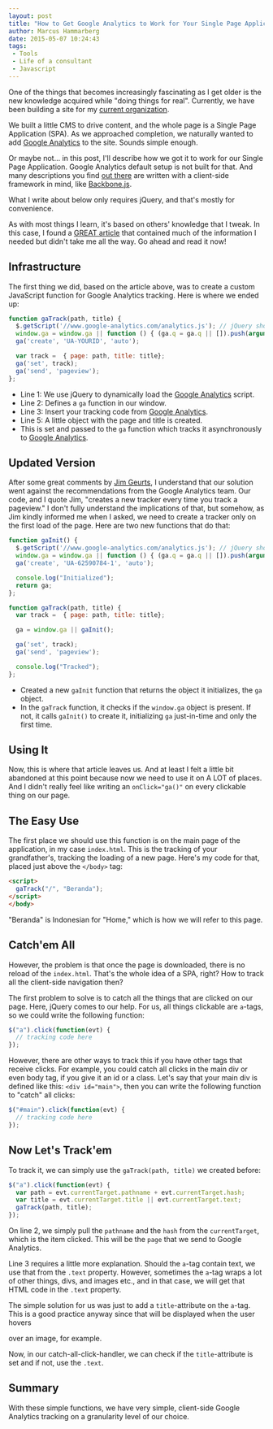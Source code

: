 ```yaml
---
layout: post
title: "How to Get Google Analytics to Work for Your Single Page Application"
author: Marcus Hammarberg
date: 2015-05-07 10:24:43
tags:
 - Tools
 - Life of a consultant
 - Javascript
---
```


One of the things that becomes increasingly fascinating as I get older is the new knowledge acquired while "doing things for real". Currently, we have been building a site for my [current organization](http://ypkbksite.herokuapp.com).

We built a little CMS to drive content, and the whole page is a Single Page Application (SPA). As we approached completion, we naturally wanted to add [Google Analytics](http://google.com/analytics) to the site. Sounds simple enough.

Or maybe not... in this post, I'll describe how we got it to work for our Single Page Application. Google Analytics default setup is not built for that. And many descriptions you find [out there](https://www.google.co.id/search?q=google+analytic+spa&oq=google+analytic+spa&aqs=chrome.0.69i59j69i64.5919j0j7&sourceid=chrome&es_sm=119&ie=UTF-8) are written with a client-side framework in mind, like [Backbone.js](http://backbonejs.org).

What I write about below only requires jQuery, and that's mostly for convenience.

As with most things I learn, it's based on others' knowledge that I tweak. In this case, I found a [GREAT article](https://mjau-mjau.com/blog/ajax-universal-analytics/) that contained much of the information I needed but didn't take me all the way. Go ahead and read it now!

## Infrastructure

The first thing we did, based on the article above, was to create a custom JavaScript function for Google Analytics tracking. Here is where we ended up:

```javascript
function gaTrack(path, title) {
  $.getScript('//www.google-analytics.com/analytics.js'); // jQuery shortcut
  window.ga = window.ga || function () { (ga.q = ga.q || []).push(arguments) }; ga.l = +new Date;
  ga('create', 'UA-YOURID', 'auto');

  var track =  { page: path, title: title};
  ga('set', track);
  ga('send', 'pageview');
};
```

- Line 1: We use jQuery to dynamically load the [Google Analytics](http://google.com/analytics) script.
- Line 2: Defines a `ga` function in our window.
- Line 3: Insert your tracking code from [Google Analytics](http://google.com/analytics).
- Line 5: A little object with the page and title is created.
- This is set and passed to the `ga` function which tracks it asynchronously to [Google Analytics](http://google.com/analytics).

## Updated Version

After some great comments by [Jim Geurts](https://twitter.com/jgeurts?lang=en), I understand that our solution went against the recommendations from the Google Analytics team. Our code, and I quote Jim, "creates a new tracker every time you track a pageview." I don't fully understand the implications of that, but somehow, as Jim kindly informed me when I asked, we need to create a tracker only on the first load of the page. Here are two new functions that do that:

```javascript
function gaInit() {
  $.getScript('//www.google-analytics.com/analytics.js'); // jQuery shortcut
  window.ga = window.ga || function () { (ga.q = ga.q || []).push(arguments) }; ga.l = +new Date;
  ga('create', 'UA-62590784-1', 'auto');

  console.log("Initialized");
  return ga;
};

function gaTrack(path, title) {
  var track =  { page: path, title: title};

  ga = window.ga || gaInit();

  ga('set', track);
  ga('send', 'pageview');

  console.log("Tracked");
};
```

- Created a new `gaInit` function that returns the object it initializes, the `ga` object.
- In the `gaTrack` function, it checks if the `window.ga` object is present. If not, it calls `gaInit()` to create it, initializing `ga` just-in-time and only the first time.

## Using It

Now, this is where that article leaves us. And at least I felt a little bit abandoned at this point because now we need to use it on A LOT of places. And I didn't really feel like writing an `onClick="ga()"` on every clickable thing on our page.

## The Easy Use

The first place we should use this function is on the main page of the application, in my case `index.html`. This is the tracking of your grandfather's, tracking the loading of a new page. Here's my code for that, placed just above the `</body>` tag:

```html
<script>
  gaTrack("/", "Beranda");
</script>
</body>
```

"Beranda" is Indonesian for "Home," which is how we will refer to this page.

## Catch'em All

However, the problem is that once the page is downloaded, there is no reload of the `index.html`. That's the whole idea of a SPA, right? How to track all the client-side navigation then?

The first problem to solve is to catch all the things that are clicked on our page. Here, jQuery comes to our help. For us, all things clickable are `a`-tags, so we could write the following function:

```javascript
$("a").click(function(evt) {
  // tracking code here
});
```

However, there are other ways to track this if you have other tags that receive clicks. For example, you could catch all clicks in the main div or even body tag, if you give it an id or a class. Let's say that your main div is defined like this: `<div id="main">`, then you can write the following function to "catch" all clicks:

```javascript
$("#main").click(function(evt) {
  // tracking code here
});
```

## Now Let's Track'em

To track it, we can simply use the `gaTrack(path, title)` we created before:

```javascript
$("a").click(function(evt) {
  var path = evt.currentTarget.pathname + evt.currentTarget.hash;
  var title = evt.currentTarget.title || evt.currentTarget.text;
  gaTrack(path, title);
});
```

On line 2, we simply pull the `pathname` and the `hash` from the `currentTarget`, which is the item clicked. This will be the `page` that we send to Google Analytics.

Line 3 requires a little more explanation. Should the `a`-tag contain text, we use that from the `.text` property. However, sometimes the `a`-tag wraps a lot of other things, divs, and images etc., and in that case, we will get that HTML code in the `.text` property.

The simple solution for us was just to add a `title`-attribute on the `a`-tag. This is a good practice anyway since that will be displayed when the user hovers

 over an image, for example.

Now, in our catch-all-click-handler, we can check if the `title`-attribute is set and if not, use the `.text`.

## Summary

With these simple functions, we have very simple, client-side Google Analytics tracking on a granularity level of our choice.
